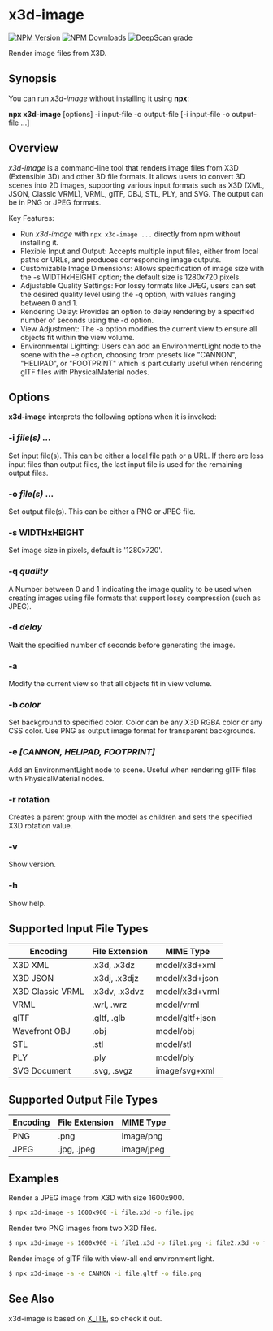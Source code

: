 # x3d-image

[![NPM Version](https://img.shields.io/npm/v/x3d-image)](https://www.npmjs.com/package/x3d-image)
[![NPM Downloads](https://img.shields.io/npm/dm/x3d-image)](https://npmtrends.com/x3d-image)
[![DeepScan grade](https://deepscan.io/api/teams/23540/projects/26816/branches/855449/badge/grade.svg)](https://deepscan.io/dashboard#view=project&tid=23540&pid=26816&bid=855449)

Render image files from X3D.

## Synopsis

You can run *x3d-image* without installing it using **npx**:

**npx x3d-image** \[options\] -i input-file -o output-file [-i input-file -o output-file ...]

## Overview

*x3d-image* is a command-line tool that renders image files from X3D (Extensible 3D) and other 3D file formats. It allows users to convert 3D scenes into 2D images, supporting various input formats such as X3D (XML, JSON, Classic VRML), VRML, glTF, OBJ, STL, PLY, and SVG. The output can be in PNG or JPEG formats.

Key Features:

* Run *x3d-image* with `npx x3d-image ...` directly from npm without installing it.
* Flexible Input and Output: Accepts multiple input files, either from local paths or URLs, and produces corresponding image outputs.
* Customizable Image Dimensions: Allows specification of image size with the -s WIDTHxHEIGHT option; the default size is 1280x720 pixels.
* Adjustable Quality Settings: For lossy formats like JPEG, users can set the desired quality level using the -q option, with values ranging between 0 and 1.
* Rendering Delay: Provides an option to delay rendering by a specified number of seconds using the -d option.
* View Adjustment: The -a option modifies the current view to ensure all objects fit within the view volume.
* Environmental Lighting: Users can add an EnvironmentLight node to the scene with the -e option, choosing from presets like "CANNON", "HELIPAD", or "FOOTPRINT" which is particularly useful when rendering glTF files with PhysicalMaterial nodes.

## Options

**x3d-image** interprets the following options when it is invoked:

### -i *file(s)* ...

Set input file(s). This can be either a local file path or a URL. If there are less input files than output files, the last input file is used for the remaining output files.

### -o *file(s)* ...

Set output file(s). This can be either a PNG or JPEG file.

### -s WIDTHxHEIGHT

Set image size in pixels, default is '1280x720'.

### -q *quality*

A Number between 0 and 1 indicating the image quality to be used when creating images using file formats that support lossy compression (such as JPEG).

### -d *delay*

Wait the specified number of seconds before generating the image.

### -a

Modify the current view so that all objects fit in view volume.

### -b *color*

Set background to specified color. Color can be any X3D RGBA color or any CSS color. Use PNG as output image format for transparent backgrounds.

### -e *[**CANNON**, HELIPAD, FOOTPRINT]*

Add an EnvironmentLight node to scene. Useful when rendering glTF files with PhysicalMaterial nodes.

### -r rotation

Creates a parent group with the model as children and sets the specified X3D rotation value.

### -v

Show version.

### -h

Show help.

## Supported Input File Types

| Encoding         | File Extension | MIME Type       |
|------------------|----------------|-----------------|
| X3D XML          | .x3d, .x3dz    | model/x3d+xml   |
| X3D JSON         | .x3dj, .x3djz  | model/x3d+json  |
| X3D Classic VRML | .x3dv, .x3dvz  | model/x3d+vrml  |
| VRML             | .wrl, .wrz     | model/vrml      |
| glTF             | .gltf, .glb    | model/gltf+json |
| Wavefront OBJ    | .obj           | model/obj       |
| STL              | .stl           | model/stl       |
| PLY              | .ply           | model/ply       |
| SVG Document     | .svg, .svgz    | image/svg+xml   |

## Supported Output File Types

| Encoding | File Extension | MIME Type  |
|----------|----------------|------------|
| PNG      | .png           | image/png  |
| JPEG     | .jpg, .jpeg    | image/jpeg |

## Examples

Render a JPEG image from X3D with size 1600x900.

```sh
$ npx x3d-image -s 1600x900 -i file.x3d -o file.jpg
```

Render two PNG images from two X3D files.

```sh
$ npx x3d-image -s 1600x900 -i file1.x3d -o file1.png -i file2.x3d -o file2.png
```

Render image of glTF file with view-all end environment light.

```sh
$ npx x3d-image -a -e CANNON -i file.gltf -o file.png
```

## See Also

x3d-image is based on [X_ITE](https://create3000.github.io/x_ite/), so check it out.
